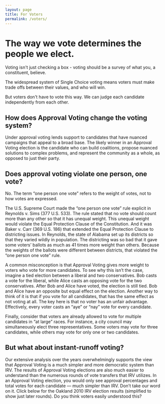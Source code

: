 ```yaml
---
layout: page
title: For Voters
permalink: /voters/
---
```


# The way we vote determines the people we elect.
Voting isn't just checking a box - voting should be a survey of what you, a constituent, believe.

The widespread system of Single Choice voting means voters must make trade offs between their values, and who will win.

But voters don't have to vote this way. We can judge each candidate independently from each other.

## How does Approval Voting change the voting system?

Under approval voting lends support to candidates that have nuanced campaigns that appeal to a broad base. The likely winner in an Approval Voting election is the candidate who can build coalitions, propose nuanced solutions to complex problems, and represent the community as a whole, as opposed to just their party.

## Does approval voting violate one person, one vote?

No. The term “one person one vote” refers to the weight of votes, not to how votes are expressed.

The U.S. Supreme Court made the “one person one vote” rule explicit in Reynolds v. Sims (377 U.S. 533). The rule stated that no vote should count more than any other so that it has unequal weight. This unequal weight would violate the Equal Protection Clause of the Constitution. And it was Baker v. Carr (369 U.S. 186) that extended the Equal Protection Clause to districting issues. In Reynolds, the state of Alabama set up its districts so that they varied wildly in population. The districting was so bad that it gave some voters’ ballots as much as 41 times more weight than others. Because the weights of the ballots were different between districts, that violated the “one person one vote” rule.

A common misconception is that Approval Voting gives more weight to voters who vote for more candidates. To see why this isn’t the case, imagine a tied election between a liberal and two conservatives. Bob casts a vote for the liberal, while Alice casts an opposing vote for the two conservatives. After Bob and Alice have voted, the election is still tied. Bob and Alice have an opposite but equal effect on the election. Another way to think of it is that if you vote for all candidates, that has the same effect as not voting at all. The key here is that no voter has an unfair advantage. Effectively, every voter casts an “aye” or “nay” vote for every candidate.

Finally, consider that voters are already allowed to vote for multiple candidates in “at large” races. For instance, a city council may simultaneously elect three representatives. Some voters may vote for three candidates, while others may vote for only one or two candidates.

## But what about instant-runoff voting?
Our extensive analysis over the years overwhelmingly supports the view that Approval Voting is a much simpler and more democratic system than IRV. The results of Approval Voting elections are also much easier to understand than the numerous rounds of vote transfers that IRV utilizes. In an Approval Voting election, you would only see approval percentages and total votes for each candidate — much simpler than IRV. Don’t take our word on it. Click below for the Oakland 2010 IRV election results (simplified to show just later rounds). Do you think voters easily understood this?

